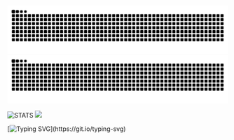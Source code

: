 ![Snake Animation](https://raw.githubusercontent.com/swisd/swisd/output/github-contribution-grid-snake-dark.svg#gh-dark-mode-only)
![Snake Animation](https://raw.githubusercontent.com/swisd/swisd/output/github-contribution-grid-snake.svg#gh-light-mode-only)

![STATS](https://github-readme-stats.vercel.app/api/top-langs/?username=swisd&theme=ayu-mirage&show_icons=true&hide_border=true&layout=compact&show_icons=true)
<img src="https://github-readme-stats.vercel.app/api?username=swisd&theme=ayu-mirage&show_icons=true&hide_border=true&layout=compact&show_icons=true" height="150" />

[![Typing SVG](https://readme-typing-svg.herokuapp.com?size=12&lines=[Loading%20Braincells]%20%20.%20%20.%20%20.%20%20.%20%20.%20%20.)](https://git.io/typing-svg)
